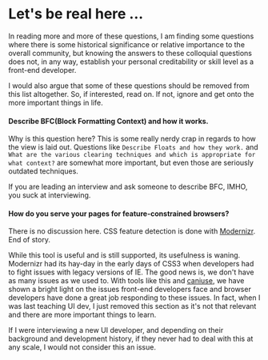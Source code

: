 # Let's be real here ...

In reading more and more of these questions, I am finding some questions where there is some historical significance or relative importance to the overall community, but knowing the answers to these colloquial questions does not, in any way, establish your personal creditability or skill level as a front-end developer.

I would also argue that some of these questions should be removed from this list altogether. So, if interested, read on. If not, ignore and get onto the more important things in life.

#### Describe BFC(Block Formatting Context) and how it works.
Why is this question here? This is some really nerdy crap in regards to how the view is laid out. Questions like `Describe Floats and how they work.` and `What are the various clearing techniques and which is appropriate for what context?` are somewhat more important, but even those are seriously outdated techniques.

If you are leading an interview and ask someone to describe BFC, IMHO, you suck at interviewing.

#### How do you serve your pages for feature-constrained browsers?
There is no discussion here. CSS feature detection is done with [Modernizr](https://webdesign.tutsplus.com/tutorials/css-feature-detection-modernizr-or-feature-queries--cms-23508). End of story.

While this tool is useful and is still supported, its usefulness is waning. Modernizr had its hay-day in the early days of CSS3 when developers had to fight issues with legacy versions of IE. The good news is, we don't have as many issues as we used to. With tools like this and [caniuse](https://caniuse.com/), we have shown a bright light on the issues front-end developers face and browser developers have done a great job responding to these issues. In fact, when I was last teaching UI dev, I just removed this section as it's not that relevant and there are more important things to learn.

If I were interviewing a new UI developer, and depending on their background and development history, if they never had to deal with this at any scale, I would not consider this an issue.
